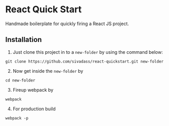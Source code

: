 # React Quick Start

Handmade boilerplate for quickly firing a React JS project.

## Installation

1. Just clone this project in to a ```new-folder``` by using the command below:

```
git clone https://github.com/sivadass/react-quickstart.git new-folder
```

2. Now get inside the ```new-folder``` by
```
cd new-folder
```

3. Fireup webpack by
```
webpack
```

4. For production build
```
webpack -p
```